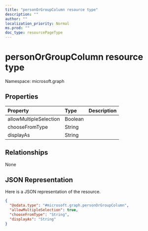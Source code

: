 ```yaml
---
title: "personOrGroupColumn resource type"
description: ""
author: ""
localization_priority: Normal
ms.prod: ""
doc_type: resourcePageType
---
```


# personOrGroupColumn resource type


Namespace: microsoft.graph



## Properties
|Property|Type|Description|
|:---|:---|:---|
|allowMultipleSelection|Boolean||
|chooseFromType|String||
|displayAs|String||

## Relationships
None

## JSON Representation
Here is a JSON representation of the resource.
<!-- {
  "blockType": "resource",
  "@odata.type": "microsoft.graph.personOrGroupColumn"
}
-->
``` json
{
  "@odata.type": "#microsoft.graph.personOrGroupColumn",
  "allowMultipleSelection": true,
  "chooseFromType": "String",
  "displayAs": "String"
}
```

